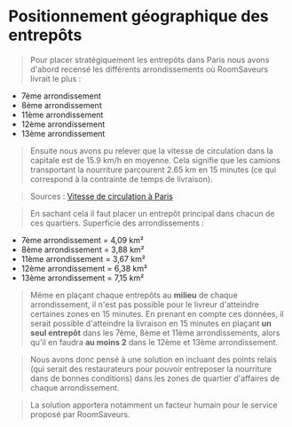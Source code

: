 

**Positionnement géographique des entrepôts**
=============================================

> Pour placer stratégiquement les entrepôts dans Paris nous avons d'abord recensé les différents arrondissements où RoomSaveurs livrait le plus :

 - 7ème arrondissement
 - 8ème arrondissement
 - 11ème arrondissement
 - 12ème arrondissement
 - 13ème arrondissement

> Ensuite nous avons pu relever que la vitesse de circulation dans la capitale est de 
> 15.9 km/h en moyenne. Cela signifie que les camions transportant la nourriture parcourent 2.65 km en 15 minutes (ce qui correspond à la contrainte de temps de livraison).


>Sources : [Vitesse de circulation à Paris](http://www.oomark.com/quand_on_aime_on_ne_compte_pas/quand_on_aime_on_ne_compte_pas_193_km/h_._cetait_la_vitesse_moyenne_de_circulation_des_automobiles_dans_paris_intra-muros_en_1996._quelle_est-elle_aujourdhui_.html)

> En sachant cela il faut placer un entrepôt principal dans chacun de ces quartiers.
> Superficie des arrondissements : 

 - 7ème arrondissement = 4,09 km²
 -  8ème arrondissement = 3,88 km²
 - 11ème arrondissement = 3,67 km²
 - 12ème arrondissement = 6,38 km²
 - 13ème arrondissement = 7,15 km²

>Même en plaçant chaque entrepôts au **milieu** de chaque arrondissement, il n'est pas possible pour le livreur d'atteindre certaines zones en 15 minutes.
>En prenant en compte ces données, il serait possible d'atteindre la livraison en 15 minutes en plaçant **un seul entrepôt** dans les 7ème, 8ème et 11ème arrondissements, alors qu'il en faudra **au moins 2** dans le 12ème et 13ème arrondissement.

>Nous avons donc pensé à une solution en incluant des points relais (qui serait des restaurateurs pour pouvoir entreposer la nourriture dans de bonnes conditions) dans les zones de quartier d'affaires de chaque arrondissement.
>

>La solution apportera notamment un facteur humain pour le service proposé par RoomSaveurs.